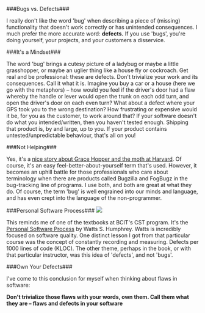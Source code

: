 <!--{Title:"Don’t Call Them Bugs", PublishedOn:"2010-01-18T15:22:28", Intro:"Bugs vs. Defects  I really don't like the word 'bug' when describing a piece of (missing) functional", Tags:["opinion", "software-development"]} -->

###Bugs vs. Defects###

I really don't like the word 'bug' when describing a piece of (missing) functionality that doesn't work correctly or has unintended consequences. I much prefer the more accurate word: **defects.** If you use 'bugs', you're doing yourself, your projects, and your customers a disservice.

###It's a Mindset###

The word 'bug' brings a cutesy picture of a ladybug or maybe a little grasshopper, or maybe an uglier thing like a house fly or cockroach. Get real and be professional: these are defects. Don't trivialize your work and its consequences. Call it what it is. 
Imagine you buy a car or a house (here we go with the metaphors) – how would you feel if the driver's door had a flaw whereby the handle or lever would open the trunk on each odd turn, and open the driver's door on each even turn? What about a defect where your GPS took you to the wrong destination? How frustrating or expensive would it be, for you as the customer, to work around that?
If your software doesn't do what you intended/written, then you haven't tested enough. Shipping that product is, by and large, up to you. If your product contains untested/unpredictable behaviour, that's all on you! 

###Not Helping###

Yes, it's a [nice story about Grace Hopper and the moth at Harvard](http://en.wikipedia.org/wiki/Software_bug#Etymology). Of course, it's an easy feel-better-about-yourself term that's used. However, it becomes an uphill battle for those professionals who care about terminology when there are products called Bugzilla and FogBugz in the bug-tracking line of programs. I use both, and both are great at what they do. 
Of course, the term 'bug' is well engrained into our minds and language, and has even crept into the language of the non-programmer.

###Personal Software Process###
[![](http://i.imgur.com/cY6LdcC.jpg)](http://www.amazon.ca/dp/0201548097/ref=cm_sw_r_tw_dp_2fDJvb1HE8ZKG)

This reminds me of one of the textbooks at BCIT's CST program. It's the [Personal Software Process](http://en.wikipedia.org/wiki/Personal_Software_Process) by Watts S. Humphrey. Watts is incredibly focused on software quality. One distinct lesson I got from that particular course was the concept of constantly recording and measuring. Defects per 1000 lines of code (KLOC). The other theme, perhaps in the book, or with that particular instructor, was this idea of 'defects', and not 'bugs'.

###Own Your Defects###

I've come to this conclusion for myself when thinking about flaws in software: 

**Don't trivialize those flaws with your words, own them. Call them what they are – flaws and defects in your software**

